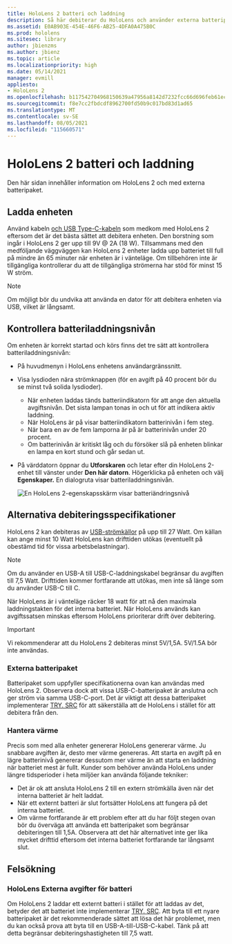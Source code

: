 ```yaml
---
title: HoloLens 2 batteri och laddning
description: Så här debiterar du HoloLens och använder externa batteripaket.
ms.assetid: E0AB903E-454E-46F6-AB25-4DFA0A475B0C
ms.prod: hololens
ms.sitesec: library
author: jbienzms
ms.author: jbienz
ms.topic: article
ms.localizationpriority: high
ms.date: 05/14/2021
manager: evmill
appliesto:
- HoloLens 2
ms.openlocfilehash: b117542704968150639a47956a8142d7232fcc66d696feb61ec4fffdaa49df59
ms.sourcegitcommit: f8e7cc2fbdcdf8962700fd50b9c017bd83d1ad65
ms.translationtype: MT
ms.contentlocale: sv-SE
ms.lasthandoff: 08/05/2021
ms.locfileid: "115660571"
---
```

# <a name="hololens-2-battery-and-charging"></a>HoloLens 2 batteri och laddning

Den här sidan innehåller information om HoloLens 2 och med externa batteripaket.

## <a name="charging-the-device"></a>Ladda enheten

Använd kabeln [och USB Type-C-kabeln](https://www.microsoft.com/en-us/p/microsoft-hololens-2-usb-c-charger-cable/8vj21f2z8pk5?rtc=1) som medkom med HoloLens 2 eftersom det är det bästa sättet att debitera enheten. Den borstning som ingår i HoloLens 2 ger upp till 9V @ 2A (18 W). Tillsammans med den medföljande väggväggen kan HoloLens 2 enheter ladda upp batteriet till full på mindre än 65 minuter när enheten är i vänteläge. Om tillbehören inte är tillgängliga kontrollerar du att de tillgängliga strömerna har stöd för minst 15 W ström.

> [!NOTE]
> Om möjligt bör du undvika att använda en dator för att debitera enheten via USB, vilket är långsamt.

## <a name="checking-the-battery-charge-level"></a>Kontrollera batteriladdningsnivån
Om enheten är korrekt startad och körs finns det tre sätt att kontrollera batteriladdningsnivån:

- På huvudmenyn i HoloLens enhetens användargränssnitt.
- Visa lysdioden nära strömknappen (för en avgift på 40 procent bör du se minst två solida lysdioder).
    - När enheten laddas tänds batteriindikatorn för att ange den aktuella avgiftsnivån.  Det sista lampan tonas in och ut för att indikera aktiv laddning.
    - När HoloLens är på visar batteriindikatorn batterinivån i fem steg.
    - När bara en av de fem lamporna är på är batterinivån under 20 procent.
    - Om batterinivån är kritiskt låg och du försöker slå på enheten blinkar en lampa en kort stund och går sedan ut.
- På värddatorn öppnar du **Utforskaren** och letar efter din HoloLens 2-enhet till vänster under **Den här datorn**. Högerklicka på enheten och välj **Egenskaper.** En dialogruta visar batteriladdningsnivån.

   ![En HoloLens 2-egenskapsskärm visar batteriändringsnivå](images/ResetRecovery2.png)

## <a name="alternative-charging-specifications"></a>Alternativa debiteringsspecifikationer

HoloLens 2 kan debiteras av [USB-strömkällor](https://www.usb.org/usb-charger-pd) på upp till 27 Watt. Om källan kan ange minst 10 Watt HoloLens kan drifttiden utökas (eventuellt på obestämd tid för vissa arbetsbelastningar). 

> [!NOTE]
> Om du använder en USB-A till USB-C-laddningskabel begränsar du avgiften till 7,5 Watt. Drifttiden kommer fortfarande att utökas, men inte så länge som du använder USB-C till C.

När HoloLens är i vänteläge räcker 18 watt för att nå den maximala laddningstakten för det interna batteriet. När HoloLens används kan avgiftssatsen minskas eftersom HoloLens prioriterar drift över debitering.

> [!IMPORTANT]
> Vi rekommenderar att du HoloLens 2 debiteras minst 5V/1,5A. 5V/1.5A bör inte användas. 

### <a name="external-battery-packs"></a>Externa batteripaket

Batteripaket som uppfyller specifikationerna ovan kan användas med HoloLens 2. Observera dock att vissa USB-C-batteripaket är anslutna och ger ström via samma USB-C-port. Det är viktigt att dessa batteripaket implementerar [TRY. SRC](https://usb.org/document-library/usb-type-cr-cable-and-connector-specification-revision-20) för att säkerställa att de HoloLens i stället för att debitera från den. 

### <a name="managing-heat"></a>Hantera värme

Precis som med alla enheter genererar HoloLens genererar värme. Ju snabbare avgiften är, desto mer värme genereras. Att starta en avgift på en lägre batterinivå genererar dessutom mer värme än att starta en laddning när batteriet mest är fullt. Kunder som behöver använda HoloLens under längre tidsperioder i heta miljöer kan använda följande tekniker:

- Det är ok att ansluta HoloLens 2 till en extern strömkälla även när det interna batteriet är helt laddat.
- När ett externt batteri är slut fortsätter HoloLens att fungera på det interna batteriet.    
- Om värme fortfarande är ett problem efter att du har följt stegen ovan bör du överväga att använda ett batteripaket som begränsar debiteringen till 1,5A. Observera att det här alternativet inte ger lika mycket drifttid eftersom det interna batteriet fortfarande tar långsamt slut.

## <a name="troubleshooting"></a>Felsökning


### <a name="hololens-charges-external-battery"></a>HoloLens Externa avgifter för batteri
Om HoloLens 2 laddar ett externt batteri i stället för att laddas av det, betyder det att batteriet inte implementerar [TRY. SRC](https://usb.org/document-library/usb-type-cr-cable-and-connector-specification-revision-20). Att byta till ett nyare batteripaket är det rekommenderade sättet att lösa det här problemet, men du kan också prova att byta till en USB-A-till-USB-C-kabel. Tänk på att detta begränsar debiteringshastigheten till 7,5 watt.
